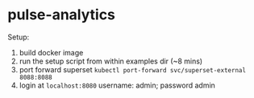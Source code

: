 # pulse-analytics

Setup:
1. build docker image
2. run the setup script from within examples dir (~8 mins)
3. port forward superset `kubectl port-forward svc/superset-external 8088:8088`
4. login at `localhost:8080` username: admin; password admin
